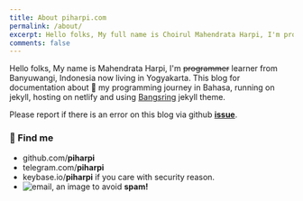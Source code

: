 ```yaml
---
title: About piharpi.com
permalink: /about/
excerpt: Hello folks, My full name is Choirul Mahendrata Harpi, I'm programmer from Banyuwangi, Indonesia now living in Yogyakarta. This blog for documentation about my programming journey in Bahasa, running on jekyll, hosting on netlify and using Bangsring jekyll theme. 
comments: false
---
```


Hello folks, My name is Mahendrata Harpi, I'm ~~programmer~~ learner from Banyuwangi, Indonesia now living in Yogyakarta. This blog for documentation about 🎒 my programming journey in Bahasa, running on jekyll, hosting on netlify and using [Bangsring](http://github.com/piharpi/bangsring) jekyll theme. 

Please report if there is an error on this blog via github  **[issue](https://github.com/piharpi/me/issues/new?template=bug_report.md)**.

### 🎈 Find me
- github.com/**piharpi** 
- telegram.com/**piharpi**
- keybase.io/**piharpi** if you care with security reason.
- ![email](https://piharpi.github.io/bangsring/assets/img/email.png), an image to avoid **spam!**